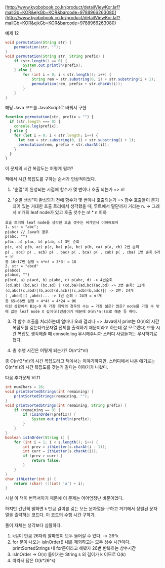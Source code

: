 [http://www.kyobobook.co.kr/product/detailViewKor.laf?mallGb=KOR&ejkGb=KOR&barcode=9788966263080](http://www.kyobobook.co.kr/product/detailViewKor.laf?mallGb=KOR&ejkGb=KOR&barcode=9788966263080)

예제 12

```java
void permutation(String str) {
    permutation(str, "");
}
void permutation(String str, String prefix) {
    if (str.length() == 0) {
        System.out.println(prefix);
    } else {
        for (int i = 0; i < str.length(); i++) {
            String rem = str.substring(0, i) + str.substring(i + 1);
            permutation(rem, prefix + str.charAt(i));
        }
    }
}
```

해당 Java 코드를 JavaScript로 바꿔서 구현

```javascript
function permutation(str, prefix = "") {
  if (str.length === 0) {
    console.log(prefix);
  } else {
    for (let i = 0; i < str.length; i++) {
      let rem = str.substring(0, i) + str.substring(i + 1);
      permutation(rem, prefix + str.charAt(i));
    }
  }
}
```

이 문제의 시간 복잡도는 어떻게 될까?

책에서 시간 복잡도를 구하는 순서가 인상적이었다.

1. "순열"이 완성되는 시점에 함수가 몇 번이나 호출 되는가 => n!

2. "순열 생성"이 완성되기 전에 함수가 몇 번이나 호출되는가 => 함수 호출들이 분기되어 있는 거대한 호출 트리에서 생각했을 때, 루트에서 말단까지 거리는 n. -> 그래서 n!개의 leaf node가 있고 호출 갯수는 n! \* n 이하

```
호출 트리와 leaf node를 생각한 호출 갯수는 써가면서 이해해보자
1. str = "abc";
p(abc) // Java의 경우
p(abc, "")
p(bc, a) p(ac, b) p(ab, c) 3번 순회
p(c, ab) p(b, ac) p(c, ba) p(a, bc) p(b, ca) p(a, cb) 2번 순회
p( , abc) p( , acb) p( , bac) p( , bca) p( , cab) p( , cba) 1번 순회 6개 = n!
총 16~17번 실행 < n*n! = 3*3! = 18
2. str = "abcd"
p(abcd)
p(abcd, "")
p(bcd, a) p(acd, b) p(abd, c) p(abc, d) -> 4번순회
(cd,ab) (bd,ac) (bc,ad) | (cd,ba)(ad,bc)(ac,bd) -> 3번 순회: 12개
(d,abc)(c,abd)|(b,acd)(d,acb)|(c,adb)(b,adc)|| -> 2번: 24개
( ,abcd)|( ,abdc)... -> 1번 순회 : 24개 = n!개
총 65~66번 실행 < 4*4! = 4*24 = 96
이런 상황에서 Big-O 즉 가장 최악의 경우의 수는 = 가장 넓은? 많은? node를 가질 수 밖에 없는 leaf node X 깊이(n)만큼이기 때문에 O(n\*n!)으로 해준 듯 하다.
```

3. 각 함수 호출을 처리하는데 얼마나 오래 걸리나 => Java에서 print는 O(n)의 시간 복잡도를 갖는다?(문자열 전체를 출력하기 때문이라고 하는데 잘 모르겠다) 보통 시간 복잡도 생각해줄 때 console.log 무시해주니까 스터디 사람들과는 무시하기로 했다.

4. 총 수행 시간은 어떻게 되는가? O(n^2\*n!)

총 O(n^2\*n!)의 시간 복잡도라고 책에서는 이야기하지만, 스터디에서 나온 얘기로는 O(n\*n!)의 시간 복잡도를 갖는거 같다는 이야기가 나왔다.

다음 추가문제 VI.11

```java
int numChars = 26;
void printSortedStrings(int remaining) {
    printSortedStrings(remaining, "");
}
void printSortedStrings(int remaining, String prefix) {
    if (remaining == 0) {
        if (isInOrder(prefix)) {
            System.out.println(prefix);
        }
    }
}
boolean isInOrder(String s) {
    for (int i = 1; i < s.length(); i++) {
        int prev = ithLetter(s.charAt(i - 1));
        int curr = ithLetter(s.charAt(i));
        if (prev > curr) {
            return false;
        }
    }
}
char ithLetter(int i) {
    return (char) (((int) 'a') + i);
}
```

사실 이 책이 번역서이기 때문에 이 문제는 어어엄청난 비문이었다.

하지만 간단히 말하면 k 만큼 길이를 갖는 모든 문자열을 구하고 거기에서 정렬된 문자열을 출력하는 코드다. 이 코드의 수행 시간 구하기.

풀이 자체는 생각보다 심플하다.

1. k길이 만큼 26자리 알파벳이 모두 들어갈 수 있다. -> 26^k
2. for 문이 나오는 isInOrder() 내를 제외하고는 모두 상수 시간이다. printSortedStrings 내 for문이라고 해봤자 26번 반복하는 상수시간
3. isInOrder -> O(n) 들어가는 String s 의 길이가 k 이므로 O(k)
4. 따라서 답은 O(k\*26^k)
